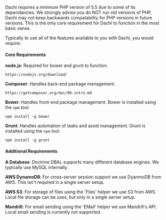 Dachi requires a minimum PHP version of 5.5 due to some of its dependancies. We strongly advise you do NOT run old
versions of PHP, Dachi may not keep backwards compatability for PHP versions in future versions. This is the only core
requirement for Dachi to function in the most basic sense.

Typically to use all of the features available to you with Dachi, you would require:

#### Core Requirements
**node.js**: Required for bower and grunt to function.
```none
https://nodejs.org/download/
```

**Composer**: Handles back-end package management.
```none
https://getcomposer.org/doc/00-intro.md
```

**Bower**: Handles front-end package management. Bower is installed using the `npm` tool.
```none
npm install -g bower
```

**Grunt**: Handles automation of tasks and asset management. Grunt is installed using the `npm` tool.
```none
npm install -g grunt
```

#### Additional Requirements
**A Database**: Doctrine DBAL supports many different database engines. We typically use MySQL internally.

**AWS DynamoDB**: For cross-server session support we use DyanmoDB from AWS. This isn't required in a single server
setup.

**AWS S3**: For storage of files using the 'Files' helper we use S3 from AWS. Local file storage can be uses, but only
in a single server setup.

**Mandrill**: For email sending using the 'EMail' helper we use Mandrill's API. Local email sending is currently not
supported.